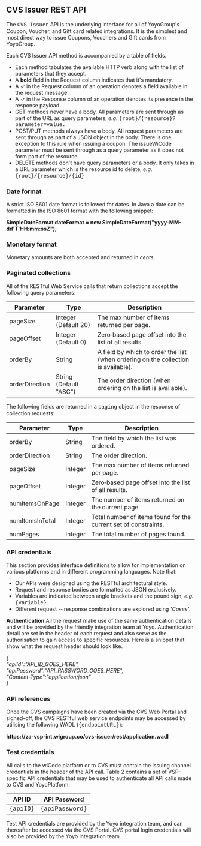 ## CVS Issuer REST API

The <font face="Courier New">CVS Issuer</font> API is the underlying interface for all of YoyoGroup's Coupon, Voucher, and Gift card related integrations. It is the simplest and most direct way to issue Coupons, Vouchers and Gift cards from YoyoGroup.

Each CVS Issuer API method is accompanied by a table of fields.
<ul>
<li>Each method tabulates the available HTTP verb along with the list of parameters that they accept.</li>
<li>A <b>bold</b> field in the Request column indicates that it's mandatory.</li>
<li>A &#x2713; in the Request column of an operation denotes a field available in the request message.</li>
<li>A &#x2713; in the Response column of an operation denotes its presence in the response payload.</li>
<li>GET methods never have a body. All parameters are sent through as part of the URL as query parameters, <em>e.g.</em> <font face="Courier New">{root}/{resource}?parameter=value.</font></li>
<li>POST/PUT methods always have a body. All request parameters are sent through as part of a JSON object in the body. There is one exception to this rule when issuing a coupon. The issueWiCode parameter must be sent through as a query parameter as it does not form part of the resource.</li>
<li>DELETE methods don't have query parameters or a body. It only takes in a URL parameter which is the resource id to delete, <em>e.g.</em> <font face="Courier New">{root}/{resource}/{id}</font></em>
</ul>

### Date format
A strict ISO 8601 date format is followed for dates. In Java a date can be formatted in the ISO 8601 format with the following snippet:

<aside class="notice"><b>SimpleDateFormat dateFormat = new SimpleDateFormat("yyyy-MM-dd'T'HH:mm:ssZ");</b></aside>

### Monetary format

Monetary amounts are both accepted and returned in <em>cents</em>.

### Paginated collections

All of the RESTful Web Service calls that return collections accept the following query parameters:

Parameter | Type | Description
--------- | ---- | ----------
pageSize | Integer (Default 20) | The max number of items returned per page.
pageOffset | Integer (Default 0) | Zero‐based page offset into the list of all results.
orderBy | String | A field by which to order the list (when ordering on the collection is available).
orderDirection | String (Default "ASC") | The order direction (when ordering on the list is available).

The following fields are returned in a <font face="Courier New">paging</font> object in the response of collection requests:

Parameter | Type | Description
--------- | ---- | ----------
orderBy | String | The field by which the list was ordered.
orderDirection | String | The order direction.
pageSize | Integer | The max number of items returned per page.
pageOffset | Integer | Zero‐based page offset into the list of all results.
numItemsOnPage | Integer | The number of items returned on the current page.
numItemsInTotal | Integer | Total number of items found for the current set of constraints.
numPages | Integer | The total number of pages found.

### API credentials

This section provides interface definitions to allow for implementation on various platforms and in
different programming languages. Note that:
<ul>
<li> Our APIs were designed using the RESTful architectural style.  </li>
<li> Request and response bodies are formatted as JSON exclusively. </li>
<li> Variables are indicated between angle brackets and the pound sign, <em>e.g.</em> <font face="Courier New">{variable}</font>. </li>
<li> Different request -­‐ response combinations are explored using <em>'Cases'</em>. </li>
</ul>

**Authentication**
All the request make use of the same authentication details and will be provided by the friendly integration team at Yoyo. 
Authentication detail are set in the header of each request and also serve as the authorisation to gain access to specific resources.
Here is a snippet that show what the request header should look like.

_{<br/>
    "apiId":"API_ID_GOES_HERE",<br/>
    "apiPassword":"API_PASSWORD_GOES_HERE",<br/>
    "Content-Type":"application/json"<br/>
}_<br/>

### API references

Once the CVS campaigns have been created via the CVS Web Portal and signed-off, the CVS RESTful web service endpoints may be accessed by utilising the following WADL (<font face="Courier New">{endpointURL}</font>):

<aside class="notice"><b>https://za-vsp-int.wigroup.co/cvs-issuer/rest/application.wadl</b></aside>


### Test credentials
All calls to the wiCode platform or to CVS must contain the issuing channel credentials in the header of the API call. Table 2 contains a set of VSP-specific API credentials that may be used to authenticate all API calls made to CVS and YoyoPlatform.

API ID | API Password
------ | ------------
<font face="Courier New">{apiID}</font> | <font face="Courier New">{apiPassword}</font>

Test API credentials are provided by the Yoyo integration team, and can thereafter be accessed via the CVS Portal. CVS portal login credentials will also be provided by the Yoyo integration team.
